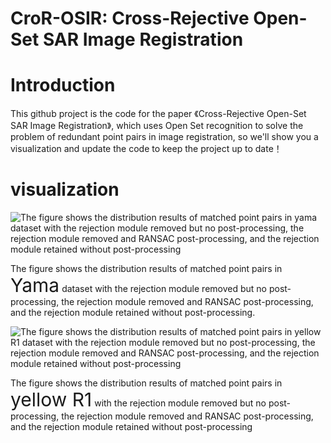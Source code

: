 # CroR-OSIR: Cross-Rejective Open-Set SAR Image Registration
# Introduction
This github project is the code for the paper 《Cross-Rejective Open-Set SAR Image Registration》, which uses Open Set recognition to solve the problem of redundant point pairs in image registration, so we'll show you a visualization and update the code to keep the project up to date！
# visualization
![The figure shows the distribution results of matched point pairs in yama dataset with the rejection module removed but no post-processing, the rejection module removed and RANSAC post-processing, and the rejection module retained without post-processing](visualation/yama_reject_ablation.png)

The figure shows the distribution results of matched point pairs in <span style="font-size: 30px;">Yama</span> dataset with the rejection module removed but no post-processing, the rejection module removed and RANSAC post-processing, and the rejection module retained without post-processing.

![The figure shows the distribution results of matched point pairs in yellow R1 dataset with the rejection module removed but no post-processing, the rejection module removed and RANSAC post-processing, and the rejection module retained without post-processing](visualation/yellowa_reject_ablation.png)

The figure shows the distribution results of matched point pairs in <span style="font-size: 30px;">yellow R1</span> with the rejection module removed but no post-processing, the rejection module removed and RANSAC post-processing, and the rejection module retained without post-processing
